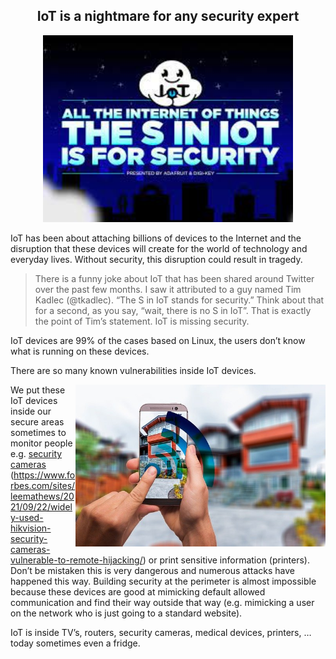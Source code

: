 

<div style="text-align: center;">

## **IoT is a nightmare for any security expert**

<img src="img/s_iot.png" alt="s in iot" width="400"/>

</div> 

IoT has been about attaching billions of devices to the Internet and the disruption that these devices will create for the world of technology and everyday lives. Without security, this disruption could result in tragedy.


> There is a funny joke about IoT that has been shared around Twitter over the past few months. I saw it attributed to a guy named Tim Kadlec (@tkadlec). “The S in IoT stands for security.” Think about that for a second, as you say, “wait, there is no S in IoT”. That is exactly the point of Tim’s statement. IoT is missing security.


IoT devices are 99% of the cases based on Linux, the users don’t know what is running on these devices.

There are so many known vulnerabilities inside IoT devices.

<img src="img/iot_house.png" alt="s in iot" width="400" style="float: right"/>

We put these IoT devices inside our secure areas sometimes to monitor people e.g. [security cameras](https://www.forbes.com/sites/leemathews/2021/09/22/widely-used-hikvision-security-cameras-vulnerable-to-remote-hijacking/) (https://www.forbes.com/sites/leemathews/2021/09/22/widely-used-hikvision-security-cameras-vulnerable-to-remote-hijacking/) or print sensitive information (printers). Don’t be mistaken this is very dangerous and numerous attacks have happened this way. Building security at the perimeter is almost impossible because these devices are good at mimicking default allowed communication and find their way outside that way (e.g. mimicking a user on the network who is just going to a standard website).

IoT is inside TV’s, routers, security cameras, medical devices, printers, … today sometimes even a fridge.

